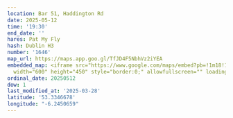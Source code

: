 ```yaml
---
location: Bar 51, Haddington Rd
date: 2025-05-12
time: '19:30'
end_date: ''
hares: Pat My Fly
hash: Dublin H3
number: '1646'
map_url: https://maps.app.goo.gl/TfJD4F5NbhVz2iYEA
embedded_map: <iframe src="https://www.google.com/maps/embed?pb=!1m18!1m12!1m3!1d4764.9595039345795!2d-6.245065887289228!3d53.33466777217031!2m3!1f0!2f0!3f0!3m2!1i1024!2i768!4f13.1!3m3!1m2!1s0x48670ebe3b86a749%3A0x7f2b398eee50a6f0!2sThe%2051%20Bar!5e0!3m2!1sen!2sie!4v1743121137898!5m2!1sen!2sie"
  width="600" height="450" style="border:0;" allowfullscreen="" loading="lazy" referrerpolicy="no-referrer-when-downgrade"></iframe>
ordinal_date: 20250512
dow: 1
last_modified_at: '2025-03-28'
latitude: '53.3346678'
longitude: "-6.2450659"
---
```


